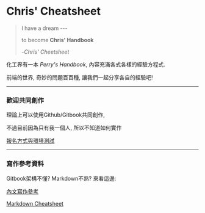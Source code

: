 Chris' Cheatsheet
=======


> I have a dream ---
> 
> to become **Chris' Handbook**
> 
> 
> -_Chris' Cheetsheet_

化工界有一本 _Perry's Handbook_, 內容充滿各式各樣的經驗方程式.

前端的世界, 奇妙的問題百百種, 讓我們一起分享各自的經驗吧!

--- 

### 歡迎共同創作

理論上可以使用Github/Gitbook共同創作,

不過目前因為只有我一個人, 所以不知道如何實作

[報名方式與環境測試](JOINUS.md)


---

### 寫作參考資料

Gitbook架構不懂? Markdown不熟? 來看這邊:

[內文寫作參考](EXAMPLE.md)

[Markdown Cheatsheet](http://assemble.io/docs/Cheatsheet-Markdown.html)
